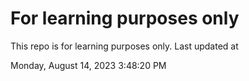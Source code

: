 # For learning purposes only
This repo is for learning purposes only.
Last updated at

Monday, August 14, 2023 3:48:20 PM

